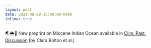 ```yaml
---
layout: post
date: 2021-06-29 15:59:00-0400
inline: true
---
```



🌏🌦💨 New preprint on Miocene Indian Ocean available in [Clim. Past. Discussion](https://cp.copernicus.org/preprints/cp-2021-77/) [by Clara Bolton et al.]
